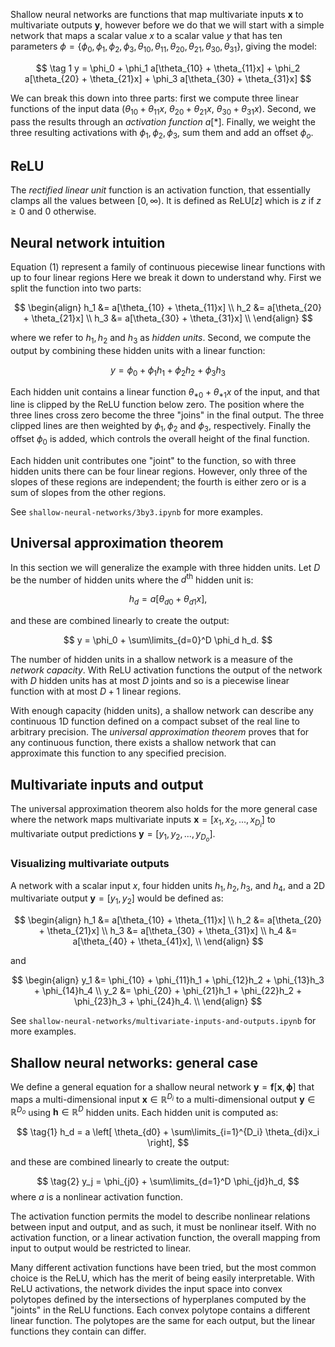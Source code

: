 Shallow neural networks are functions that map multivariate inputs $\mathbf x$ to multivariate outputs $\mathbf y$, however before we do that we will start with a simple network that maps a scalar value $x$ to a scalar value $y$ that has ten parameters $\phi = \{\phi_0, \phi_1, \phi_2, \phi_3, \theta_{10}, \theta_{11}, \theta_{20}, \theta_{21}, \theta_{30}, \theta_{31}\}$, giving the model:

$$
\tag 1 y = \phi_0 + \phi_1 a[\theta_{10} + \theta_{11}x]
	      + \phi_2 a[\theta_{20} + \theta_{21}x]
	      + \phi_3 a[\theta_{30} + \theta_{31}x]
$$

We can break this down into three parts: first we compute three linear functions of the input data ($\theta_{10} + \theta_{11}x$, $\theta_{20} + \theta_{21}x$, $\theta_{30} + \theta_{31}x$). Second, we pass the results through an *activation function* $a[*]$. Finally, we weight the three resulting activations with $\phi_1, \phi_2, \phi_3$, sum them and add an offset $\phi_o$.
## ReLU
The *rectified linear unit* function is an activation function, that essentially clamps all the values between $[0, \infty)$. It is defined as $\text{ReLU}[z]$ which is $z$ if $z \geq 0$ and $0$ otherwise.

## Neural network intuition
Equation (1) represent a family of continuous piecewise linear functions with up to four linear regions Here we break it down to understand why. First we split the function into two parts:

$$
\begin{align}
h_1 &= a[\theta_{10} + \theta_{11}x] \\
h_2 &= a[\theta_{20} + \theta_{21}x] \\
h_3 &= a[\theta_{30} + \theta_{31}x] \\
\end{align}
$$

where we refer to $h_1, h_2$ and $h_3$ as *hidden units*. Second, we compute the output by combining these hidden units with a linear function:

$$
y = \phi_0 + \phi_1 h_1 + \phi_2 h_2 + \phi_3 h_3
$$

Each hidden unit contains a linear function $\theta_{*0} + \theta_{*1}x$ of the input, and that line is clipped by the ReLU function below zero. The position where the three lines cross zero become the three "joins" in the final output. The three clipped lines are then weighted by $\phi_1, \phi_2$ and $\phi_3$, respectively. Finally the offset $\phi_0$ is added, which controls the overall height of the final function.

Each hidden unit contributes one "joint" to the function, so with three hidden units there can be four linear regions. However, only three of the slopes of these regions are independent; the fourth is either zero or is a sum of slopes from the other regions.

See `shallow-neural-networks/3by3.ipynb` for more examples.
## Universal approximation theorem
In this section we will generalize the example with three hidden units. Let $D$ be the number of hidden units where the $d^\text{th}$ hidden unit is:

$$
h_d = a[\theta_{d0} + \theta_{d1}x],
$$

and these are combined linearly to create the output:

$$
y = \phi_0 + \sum\limits_{d=0}^D \phi_d h_d.
$$

The number of hidden units in a shallow network is a measure of the *network capacity*. With ReLU activation functions the output of the network with $D$ hidden units has at most $D$ joints and so is a piecewise linear function with at most $D+1$ linear regions.

With enough capacity (hidden units), a shallow network can describe any continuous 1D function defined on a compact subset of the real line to arbitrary precision. The *universal approximation theorem* proves that for any continuous function, there exists a shallow network that can approximate this function to any specified precision.

## Multivariate inputs and output
The universal approximation theorem also holds for the more general case where the network maps multivariate inputs $\mathbf x = [x_1, x_2, ..., x_{D_i}]$ to multivariate output predictions $\mathbf y = [y_1, y_2, ..., y_{D_o}]$.

### Visualizing multivariate outputs
A network with a scalar input $x$, four hidden units $h_1, h_2, h_3,$ and $h_4$, and a 2D multivariate output $\mathbf y = [y_1, y_2]$ would be defined as:

$$
\begin{align}
h_1 &= a[\theta_{10} + \theta_{11}x] \\
h_2 &= a[\theta_{20} + \theta_{21}x] \\
h_3 &= a[\theta_{30} + \theta_{31}x] \\
h_4 &= a[\theta_{40} + \theta_{41}x], \\
\end{align}
$$

and

$$
\begin{align}
y_1 &= \phi_{10} + \phi_{11}h_1 + \phi_{12}h_2 + \phi_{13}h_3 + \phi_{14}h_4 \\
y_2 &= \phi_{20} + \phi_{21}h_1 + \phi_{22}h_2 + \phi_{23}h_3 + \phi_{24}h_4. \\
\end{align}
$$

See `shallow-neural-networks/multivariate-inputs-and-outputs.ipynb` for more examples.

## Shallow neural networks: general case
We define a general equation for a shallow neural network $\mathbf y = \mathbf f[\mathbf x, \mathbf \phi]$ that maps a multi-dimensional input $\mathbf x \in \mathbb R^{D_i}$ to a multi-dimensional output $\mathbf y \in \mathbb R^{D_o}$ using $\mathbf h \in \mathbb R^D$ hidden units. Each hidden unit is computed as:

$$
\tag{1}
h_d = a \left[ \theta_{d0} + \sum\limits_{i=1}^{D_i} \theta_{di}x_i \right],
$$

and these are combined linearly to create the output:

$$
\tag{2}
y_j = \phi_{j0} + \sum\limits_{d=1}^D \phi_{jd}h_d,
$$
where $a$ is a nonlinear activation function.

The activation function permits the model to describe nonlinear relations between input and output, and as such, it must be nonlinear itself. With no activation function, or a linear activation function, the overall mapping from input to output would be restricted to linear.

Many different activation functions have been tried, but the most common choice is the ReLU, which has the merit of being easily interpretable. With ReLU activations, the network divides the input space into convex polytopes defined by the intersections of hyperplanes computed by the "joints" in the ReLU functions. Each convex polytope contains a different linear function. The polytopes are the same for each output, but the linear functions they contain can differ.